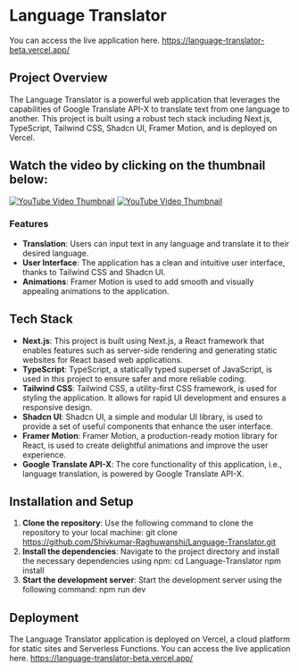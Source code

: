 # Language Translator
You can access the live application here. https://language-translator-beta.vercel.app/

## Project Overview

The Language Translator is a powerful web application that leverages the capabilities of Google Translate API-X to translate text from one language to another. This project is built using a robust tech stack including Next.js, TypeScript, Tailwind CSS, Shadcn UI, Framer Motion, and is deployed on Vercel.

## Watch the video by clicking on the thumbnail below:

[![YouTube Video Thumbnail](https://img.youtube.com/vi/A9YZ08L-uXQ/maxresdefault.jpg)](https://www.youtube.com/embed/A9YZ08L-uXQ?si=hinuC6_GocKE-pmf)
[![YouTube Video Thumbnail](https://img.youtube.com/vi/wq-2tVBn8Tg/maxresdefault.jpg)](https://www.youtube.com/embed/wq-2tVBn8Tg?si=x8zVf99MI3mgS-w1)
### Features

- **Translation**: Users can input text in any language and translate it to their desired language.
- **User Interface**: The application has a clean and intuitive user interface, thanks to Tailwind CSS and Shadcn UI.
- **Animations**: Framer Motion is used to add smooth and visually appealing animations to the application.

## Tech Stack

- **Next.js**: This project is built using Next.js, a React framework that enables features such as server-side rendering and generating static websites for React based web applications.
- **TypeScript**: TypeScript, a statically typed superset of JavaScript, is used in this project to ensure safer and more reliable coding.
- **Tailwind CSS**: Tailwind CSS, a utility-first CSS framework, is used for styling the application. It allows for rapid UI development and ensures a responsive design.
- **Shadcn UI**: Shadcn UI, a simple and modular UI library, is used to provide a set of useful components that enhance the user interface.
- **Framer Motion**: Framer Motion, a production-ready motion library for React, is used to create delightful animations and improve the user experience.
- **Google Translate API-X**: The core functionality of this application, i.e., language translation, is powered by Google Translate API-X.

## Installation and Setup

1. **Clone the repository**: Use the following command to clone the repository to your local machine:
   git clone https://github.com/Shivkumar-Raghuwanshi/Language-Translator.git
2. **Install the dependencies**: Navigate to the project directory and install the necessary dependencies using npm:
   cd Language-Translator npm install
3. **Start the development server**: Start the development server using the following command:
   npm run dev

## Deployment

The Language Translator application is deployed on Vercel, a cloud platform for static sites and Serverless Functions. You can access the live application here.
https://language-translator-beta.vercel.app/



  
